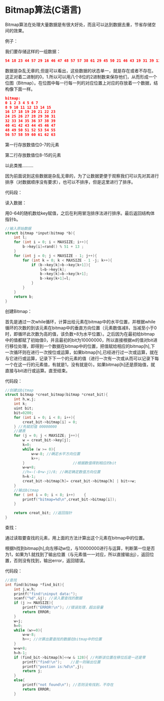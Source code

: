 # Bitmap算法(C语言)
Bitmap算法在处理大量数据是有很大好处，而且可以达到数据去重，节省存储空间的效果。  

例子：  

我们要存储这样的一组数据：  

```json
54 18 23 44 57 29 16 46 47 48 57 57 38 61 29 45 50 21 46 43 19 31 39 13 50 53 43 63 45 18 54 13 45 25 46 35 27 47 14 13 54 58 21 52 40 36 58 23 63 47 60 15 35 28 58 20 15 13 53 26 38 39 18 19
```

数据是杂乱无章的,但是可以看出，这些数据的状态单一，就是存在或者不存在。这正对着二进制的0，1.所以可以用八个8位的2进制数来保存他们，从而形成一个位图（Bitmap）。在位图中每一行每一列的对应位置上对应的存放着一个数据，结构像下面一样。   
``` json
bitmap:
0 1 2 3 4 5 6 7
8 9 10 11 12 13 14 15
16 17 18 19 20 21 22 23
24 25 26 27 28 29 30 31
32 33 34 35 36 37 38 39
40 41 42 43 44 45 46 47
48 49 50 51 52 53 54 55
56 57 58 59 60 61 62 63
```  
第一行存放数值位0-7的元素  

第二行存放数值位8-15的元素  

以此类推.........  

因为前面说到这些数据是杂乱无章的，为了让数据更便于观察我们可以先对其进行排序（对数据顺序没有要求），也可以不排序，但是这里进行了排序。

代码段：  

读入数据：

用0-64的随机数给key赋值，之后在利用冒泡排序法进行排序。最后返回结构体指针b。
```c
//输入原始数据
struct bitmap *input(bitmap *b){
    int l;
    for (int i = 0; i < MAXSIZE; i++){
        b->key[i]=rand() % 51 + 13 ; 
    }
    for (int j = 0; j < MAXSIZE - 1; j++){
        for (int k = 0; k < MAXSIZE - 1 -j; k++){
            if (b->key[k]>b->key[k+1]){
                l=b->key[k];
                b->key[k]=b->key[k+1];
                b->key[k+1]=l;    
            } 
        }
    }
    return b;
}
```
创建Bitmap：

首先是通过一次while循环，计算出给元素在bitmap中的水平位置，并根据while循环的次数的到该元素在bitmap中的垂直方向位置（元素数值减8，当减至小于0时，即循环此次数为高的值，该负数+8为水平位置）。之后因为在最初给bitmap中的值都赋了初始值0，并且最初的bit为10000000，所以直接根据w的值对bit进行移位处理，即得到一个数据在bitmap中的位置，把值赋给相应的bitmap[h],下一次循环则在进行一次按位或运算，如果bitmap[h],已经进行过一次或运算，就在与它进行或运算，记录下下一个的元素的值（进行一次有一次或从而可以记录下每一个在这一行的元素值，有就是1，没有就是0）。如果bitmap[h]还是原始值，就直接与bit进行或运算。直至结束。   

代码段：
```c
//创建出bitmap
struct bitmap *creat_bitmap(bitmap *creat_bit){
    int h,w,j; 
    int k;
    uint bit;
    bit=0200;
    for (int i = 0; i < 8; i++){
        creat_bit->bitmap[i] = 0;
    } //先赋初值 00000000
    //建表
    for (j = 0; j < MAXSIZE; j++){
        w = creat_bit->key[j];  
        k=0;      
        while (w >= 0){
            w=w-8; //确定水平方向位置
            k++;
        }                      //根据数值得到相应的bit
        w=w+8;
        //h=-(-8+w-j)/8; //确定确定数值方向位置
        h=k-1;
        creat_bit->bitmap[h]= creat_bit->bitmap[h] | bit>>w;
    }    
    //输出bitmap    
    for ( int i = 0; i < 8; i++)    {
        printf("bitmap=%d\n",creat_bit->bitmap[i]);
    }
    
    return creat_bit; //返回指针
}
```
查找：

通过读取要查找的元素，用上面的方法计算出这个元素在bitmap中的位置。  

根据h找到bitmap[h],向左移动w位，与10000000进行与运算，判断第一位是否为1，如果为1.就找到了输出位置（与元素值一一对应，所以直接输出j），返回位置，否则没有找到，输出error，返回错误。   

代码段：
```c
//查找
int find(bitmap *find_bit){
    int j,w,h;
    printf("find!\ninput data:");
    scanf("%d",&j); //读入要查找的数据
    if (j >= MAXSIZE){
        printf("ERROR!\n"); //错误处理，超出容量
        return ERROR;
    }
    w=j;
    h=0;
    while (w>=0){
        w=w-8;
        h++; //计算出要查找的数据在bitmap中的位置
    }
    w=w+8;
    h=h-1;
    if (find_bit->bitmap[h]<<w & 128){ //判断该位置在移位后是一还是零
        printf("find!\n");    //是一则输出位置
        printf("postion is:%d\n",j);
        return j;
    }
    else{
        printf("not found\n"); //否则没有找到，不存在
        return ERROR;
    }
```
